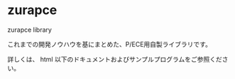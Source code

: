 # zurapce
zurapce library

これまでの開発ノウハウを基にまとめた、P/ECE用自製ライブラリです。

詳しくは、 html 以下のドキュメントおよびサンプルプログラムをご参照ください。
